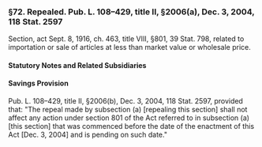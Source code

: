 ### §72. Repealed. Pub. L. 108–429, title II, §2006(a), Dec. 3, 2004, 118 Stat. 2597 ###

Section, act Sept. 8, 1916, ch. 463, title VIII, §801, 39 Stat. 798, related to importation or sale of articles at less than market value or wholesale price.

#### **Statutory Notes and Related Subsidiaries** ####

#### Savings Provision ####

Pub. L. 108–429, title II, §2006(b), Dec. 3, 2004, 118 Stat. 2597, provided that: "The repeal made by subsection (a) [repealing this section] shall not affect any action under section 801 of the Act referred to in subsection (a) [this section] that was commenced before the date of the enactment of this Act [Dec. 3, 2004] and is pending on such date."